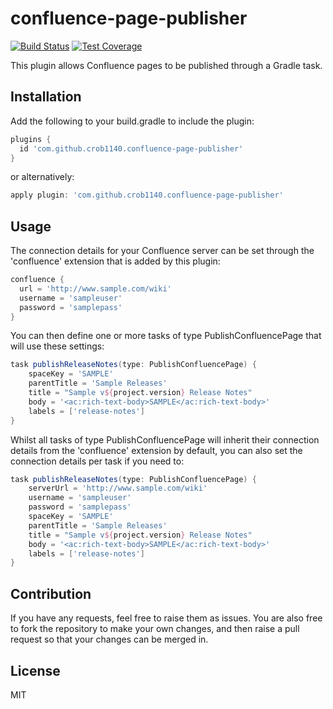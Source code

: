 # confluence-page-publisher
[![Build Status](https://travis-ci.org/crob1140/confluence-page-publisher.svg?branch=master)](https://travis-ci.org/crob1140/confluence-page-publisher)
[![Test Coverage](https://codecov.io/gh/crob1140/confluence-page-publisher/branch/master/graph/badge.svg)](https://codecov.io/gh/crob1140/confluence-page-publisher)

This plugin allows Confluence pages to be published through a Gradle task.

## Installation

Add the following to your build.gradle to include the plugin:
```groovy
plugins {
  id 'com.github.crob1140.confluence-page-publisher'
}
```
or alternatively:
```groovy
apply plugin: 'com.github.crob1140.confluence-page-publisher'
```
## Usage
The connection details for your Confluence server can be set through the 'confluence' extension that is added by this plugin:
```groovy
confluence {
  url = 'http://www.sample.com/wiki'
  username = 'sampleuser'
  password = 'samplepass'
}
```

You can then define one or more tasks of type PublishConfluencePage that will use these settings:
```groovy
task publishReleaseNotes(type: PublishConfluencePage) {
    spaceKey = 'SAMPLE'
    parentTitle = 'Sample Releases'
    title = "Sample v${project.version} Release Notes"
    body = '<ac:rich-text-body>SAMPLE</ac:rich-text-body>'
    labels = ['release-notes']
}
```

Whilst all tasks of type PublishConfluencePage will inherit their connection details from the 'confluence' extension by default, you can also set the connection details per task if you need to:
```groovy
task publishReleaseNotes(type: PublishConfluencePage) {
    serverUrl = 'http://www.sample.com/wiki'
    username = 'sampleuser'
    password = 'samplepass'
    spaceKey = 'SAMPLE'
    parentTitle = 'Sample Releases'
    title = "Sample v${project.version} Release Notes"
    body = '<ac:rich-text-body>SAMPLE</ac:rich-text-body>'
    labels = ['release-notes']
}
```

## Contribution

If you have any requests, feel free to raise them as issues. You are also free to fork the repository to make your own changes, and then raise a pull request so that your changes can be merged in.

## License
MIT